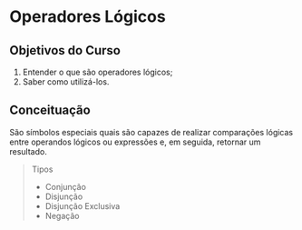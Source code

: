 # Operadores Lógicos

## Objetivos do Curso

1. Entender o que são operadores lógicos;
2. Saber como utilizá-los.

## Conceituação

São símbolos especiais quais são capazes de realizar comparações lógicas entre operandos lógicos ou expressões e, em seguida, retornar um resultado.

> Tipos
>
> - Conjunção
> - Disjunção
> - Disjunção Exclusiva
> - Negação
